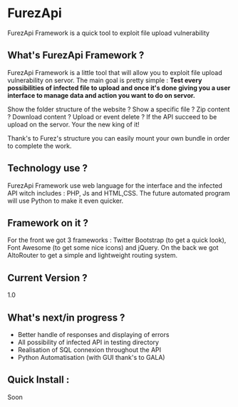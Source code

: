 # FurezApi
FurezApi Framework is a quick tool to exploit file upload vulnerability

## What's FurezApi Framework ?

FurezApi Framework is a little tool that will allow you to exploit file upload vulnerability on servor. 
The main goal is pretty simple : 
**Test every possibilities of infected file to upload and once it's done giving you a user interface to manage data and action you want to do on servor.**

Show the folder structure of the website ? Show a specific file ? Zip content ? Download content ? Upload or event delete ?
If the API succeed to be upload on the servor. Your the new king of it!

Thank's to Furez's structure you can easily mount your own bundle in order to complete the work.

## Technology use ?
FurezApi Framework use web language for the interface and the infected API witch includes : PHP, Js and HTML,CSS.
The future automated program will use Python to make it even quicker.

## Framework on it ?
For the front we got 3 frameworks : Twitter Bootstrap (to get a quick look), Font Awesome (to get some nice icons) and jQuery.
On the back we got AltoRouter to get a simple and lightweight routing system.

## Current Version ?
1.0

## What's next/in progress ?
- Better handle of responses and displaying of errors
- All possibility of infected API in testing directory
- Realisation of SQL connexion throughout the API
- Python Automatisation (with GUI thank's to GALA)

## Quick Install :
Soon
